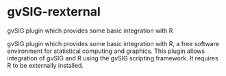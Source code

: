 # gvSIG-rexternal
gvSIG plugin which provides some basic integration with R


gvSIG plugin which provides some basic integration with R, a free software environment for statistical computing and graphics. This plugin allows integration of gvSIG and R using the gvSIG scripting framework. It requires R to be externally installed.
